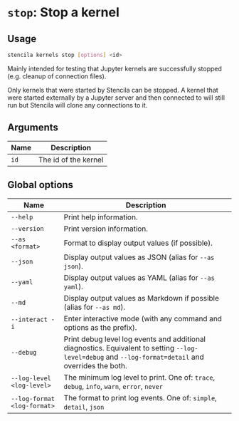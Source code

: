<!-- Generated from doc comments in Rust. Do not edit. -->

# `stop`: Stop a kernel

## Usage

```sh
stencila kernels stop [options] <id>
```

Mainly intended for testing that Jupyter kernels are successfully stopped (e.g. cleanup of connection files).

Only kernels that were started by Stencila can be stopped. A kernel that were started externally by a Jupyter server and then connected to will still run but Stencila will clone any connections to it.


## Arguments

| Name | Description |
| --- | --- |
| `id` | The id of the kernel |


## Global options

| Name | Description |
| --- | --- |
| `--help` | Print help information. |
| `--version` | Print version information. |
| `--as <format>` | Format to display output values (if possible). |
| `--json` | Display output values as JSON (alias for `--as json`). |
| `--yaml` | Display output values as YAML (alias for `--as yaml`). |
| `--md` | Display output values as Markdown if possible (alias for `--as md`). |
| `--interact -i` | Enter interactive mode (with any command and options as the prefix). |
| `--debug` | Print debug level log events and additional diagnostics. Equivalent to setting `--log-level=debug` and `--log-format=detail` and overrides the both. |
| `--log-level <log-level>` | The minimum log level to print. One of: `trace`, `debug`, `info`, `warn`, `error`, `never` |
| `--log-format <log-format>` | The format to print log events. One of: `simple`, `detail`, `json` |